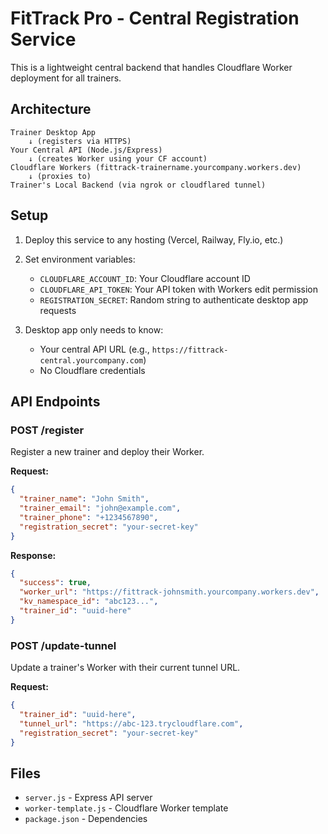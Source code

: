 # FitTrack Pro - Central Registration Service

This is a lightweight central backend that handles Cloudflare Worker deployment for all trainers.

## Architecture

```
Trainer Desktop App
    ↓ (registers via HTTPS)
Your Central API (Node.js/Express)
    ↓ (creates Worker using your CF account)
Cloudflare Workers (fittrack-trainername.yourcompany.workers.dev)
    ↓ (proxies to)
Trainer's Local Backend (via ngrok or cloudflared tunnel)
```

## Setup

1. Deploy this service to any hosting (Vercel, Railway, Fly.io, etc.)
2. Set environment variables:
   - `CLOUDFLARE_ACCOUNT_ID`: Your Cloudflare account ID
   - `CLOUDFLARE_API_TOKEN`: Your API token with Workers edit permission
   - `REGISTRATION_SECRET`: Random string to authenticate desktop app requests

3. Desktop app only needs to know:
   - Your central API URL (e.g., `https://fittrack-central.yourcompany.com`)
   - No Cloudflare credentials

## API Endpoints

### POST /register
Register a new trainer and deploy their Worker.

**Request:**
```json
{
  "trainer_name": "John Smith",
  "trainer_email": "john@example.com",
  "trainer_phone": "+1234567890",
  "registration_secret": "your-secret-key"
}
```

**Response:**
```json
{
  "success": true,
  "worker_url": "https://fittrack-johnsmith.yourcompany.workers.dev",
  "kv_namespace_id": "abc123...",
  "trainer_id": "uuid-here"
}
```

### POST /update-tunnel
Update a trainer's Worker with their current tunnel URL.

**Request:**
```json
{
  "trainer_id": "uuid-here",
  "tunnel_url": "https://abc-123.trycloudflare.com",
  "registration_secret": "your-secret-key"
}
```

## Files

- `server.js` - Express API server
- `worker-template.js` - Cloudflare Worker template
- `package.json` - Dependencies
